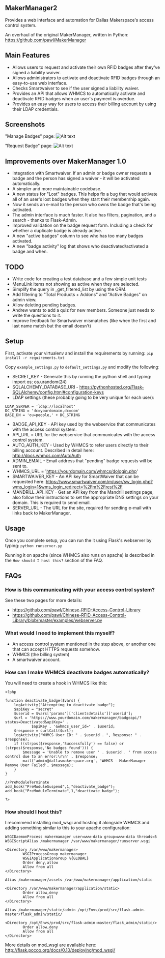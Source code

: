MakerManager2
---
Provides a web interface and automation for Dallas Makerspace's access control system.

An overhaul of the original MakerManager, written in Python: https://github.com/pawl/MakerManager

Main Features
---
* Allows users to request and activate their own RFID badges after they've signed a liability waiver.
* Allows administrators to activate and deactivate RFID badges through an easy-to-use web interface.
* Checks Smartwaiver to see if the user signed a liability waiver.
* Provides an API that allows WHMCS to automatically activate and deactivate RFID badges when an user's payment is overdue.
* Provides an easy way for users to access their billing account by using their LDAP credentials.

Screenshots
---
"Manage Badges" page:
![Alt text](https://github.com/pawl/MakerManager2/blob/master/screenshots/makermanager.png "Manage Badges Page")

"Request Badge" page:
![Alt text](https://github.com/pawl/MakerManager2/blob/master/screenshots/badge_request.png "Request Badge Page")

Improvements over MakerManager 1.0
---
* Integration with Smartwaiver. If an admin or badge owner requests a badge and the person has signed a waiver - it will be activated automatically.
* A simpler and more maintainable codebase.
* A new status for "Lost" badges. This helps fix a bug that would activate all of an user's lost badges when they start their membership again.
* Now it sends an e-mail to the person who owns the badge that's being activated.
* The admin interface is much faster. It also has filters, pagination, and a search - thanks to Flask-Admin.
* Improved validation on the badge request form. Including a check for whether a duplicate badge is already active.
* A new "active badges" column to see who has too many badges activated.
* A new "badge activity" log that shows who deactivated/activated a badge and when.

TODO
---
* Write code for creating a test database and a few simple unit tests
* MenuLink items not showing as active when they are selected.
* Simplify the query in _get_filtered_list by using the ORM.
* Add filtering to "Total Products + Addons" and "Active Badges" on admin view.
* Allow deleting pending badges.
* Andrew wants to add a quiz for new members. Someone just needs to write the questions to it.
* Improve feedback for Smartwaiver mismatches (like when the first and last name match but the email doesn't)

Setup
---
First, activate your virtualenv and install the requirements by running: `pip install -r requirements.txt`

Copy `example_settings.py` to `default_settings.py` and modify the following:
* SECRET_KEY - Generate this by running the python shell and typing: import os; os.urandom(24)
* SQLALCHEMY_DATABASE_URI - https://pythonhosted.org/Flask-SQLAlchemy/config.html#configuration-keys
* LDAP settings (these probably going to be very unique for each user):
```
LDAP_SERVER = 'ldap://localhost'
DC_STRING = 'dc=yourdomain,dc=com'
BASE_DN = 'ou=people,' + DC_STRING
```
* BADGE_API_KEY - API key used by the webservice that communicates with the access control system.
* API_URL = URL for the webservice that communicates with the access control system.
* AUTO_AUTH_KEY - Used by WHMCS to refer users directly to their billing account. Described in detail here: http://docs.whmcs.com/AutoAuth
* ADMIN_EMAIL - Email address that "pending" badge requests will be sent to.
* WHMCS_URL = 'https://yourdomain.com/whmcs/dologin.php'
* SMARTWAIVER_KEY - An API key for SmartWaiver that can be requested here: https://www.smartwaiver.com/m/user/sw_login.php?wms_login=1&wms_login_redirect=%2Fm%2Frest%2F
* MANDRILL_API_KEY - Get an API key from the Mandrill settings page, also follow their instructions to set the appropriate DNS settings on your domain. This is required to send email.
* SERVER_URL - The URL for the site, required for sending e-mail with links back to MakerManager.

Usage
---
Once you complete setup, you can run the it using Flask's webserver by typing: `python runserver.py`

Running it on apache (since WHMCS also runs on apache) is described in the `How should I host this?` section of the FAQ.

FAQs
---
### How is this communicating with your access control system?
See these two pages for more details:
* https://github.com/pawl/Chinese-RFID-Access-Control-Library
* https://github.com/pawl/Chinese-RFID-Access-Control-Library/blob/master/examples/webserver.py

### What would I need to implement this myself?
* An access control system mentioned in the step above, or another one that can accept HTTPS requests somehow.
* WHMCS (the billing system)
* A smartwaiver account.

### How can I make WHMCS deactivate badges automatically?
You will need to create a hook in WHMCS like this:
```
<?php

function deactivate_badge($vars) {
	logActivity("Attempting to deactivate badge");
	$apiKey = "secret"
	$userid = $vars['params']['clientsdetails']['userid'];
	$url = 'https://www.yourdomain.com/makermanager/badgeapi/?status=Deactivated&apiKey=' . 
	        $apiKey . '&whmcs_user_id=' . $userid;
	$response = curlCall($url);
	logActivity("WHMCS User ID: " . $userid . ", Response: " . $response);
	if ((strpos($response,'Successfully') == false) or (strpos($response,'No badges found'))) {
		$message = 'Unable to remove user ' . $userid . ' from access control due to an error:\r\n' . $response;
		mail('admin@dallasmakerspace.org', 'WHMCS - MakerManager Remove User Failed', $message);
	}
}

//PreModuleTerminate
add_hook("PreModuleSuspend",1,"deactivate_badge");
add_hook("PreModuleTerminate",1,"deactivate_badge");

?>
```

### How should I host this?
I recommend installing mod_wsgi and hosting it alongside WHMCS and adding something similar to this to your apache configuration:
```
WSGIDaemonProcess makermanager user=www-data group=www-data threads=5
WSGIScriptAlias /makermanager /var/www/makermanager/runserver.wsgi

<Directory /var/www/makermanager>
        WSGIProcessGroup makermanager
        WSGIApplicationGroup %{GLOBAL}
        Order deny,allow
        Allow from all
</Directory>

Alias /makermanager/assets /var/www/makermanager/application/static

<Directory /var/www/makermanager/application/static>
        Order allow,deny
        Allow from all
</Directory>

Alias /makermanager/static/admin /opt/Envs/prod/src/flask-admin-master/flask_admin/static/

<Directory /opt/Envs/prod/src/flask-admin-master/flask_admin/static/>
        Order allow,deny
        Allow from all
</Directory>
```

More details on mod_wsgi are available here: http://flask.pocoo.org/docs/0.10/deploying/mod_wsgi/
